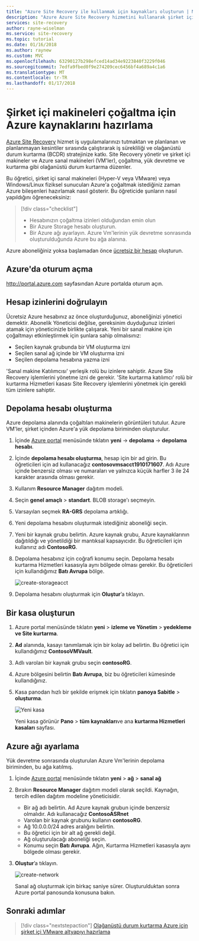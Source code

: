 ```yaml
---
title: "Azure Site Recovery ile kullanmak için kaynakları oluşturun | Microsoft Docs"
description: "Azure Azure Site Recovery hizmetini kullanarak şirket içi makineleri çoğaltma için hazırlanamadı öğrenin."
services: site-recovery
author: rayne-wiselman
ms.service: site-recovery
ms.topic: tutorial
ms.date: 01/16/2018
ms.author: raynew
ms.custom: MVC
ms.openlocfilehash: 63290127b298efced14ad34e9223840f3229f046
ms.sourcegitcommit: 7edfa9fbed0f9e274209cec6456bf4a689a4c1a6
ms.translationtype: MT
ms.contentlocale: tr-TR
ms.lasthandoff: 01/17/2018
---
```

# <a name="prepare-azure-resources-for-replication-of-on-premises-machines"></a>Şirket içi makineleri çoğaltma için Azure kaynaklarını hazırlama

[Azure Site Recovery](site-recovery-overview.md) hizmet iş uygulamalarınızı tutmaktan ve planlanan ve planlanmayan kesintiler sırasında çalıştırarak iş sürekliliği ve olağanüstü durum kurtarma (BCDR) stratejinize katkı. Site Recovery yönetir ve şirket içi makineler ve Azure sanal makineleri (VM'ler), çoğaltma, yük devretme ve kurtarma gibi olağanüstü durum kurtarma düzenler.

Bu öğretici, şirket içi sanal makineleri (Hyper-V veya VMware) veya Windows/Linux fiziksel sunucuları Azure'a çoğaltmak istediğiniz zaman Azure bileşenleri hazırlamak nasıl gösterir. Bu öğreticide şunların nasıl yapıldığını öğreneceksiniz:

> [!div class="checklist"]
> * Hesabınızın çoğaltma izinleri olduğundan emin olun
> * Bir Azure Storage hesabı oluşturun.
> * Bir Azure ağı ayarlayın. Azure Vm'lerinin yük devretme sonrasında oluşturulduğunda Azure bu ağa alanına.

Azure aboneliğiniz yoksa başlamadan önce [ücretsiz bir hesap](https://azure.microsoft.com/pricing/free-trial/) oluşturun.

## <a name="log-in-to-azure"></a>Azure'da oturum açma

http://portal.azure.com sayfasından Azure portalda oturum açın.

## <a name="verify-account-permissions"></a>Hesap izinlerini doğrulayın

Ücretsiz Azure hesabınız az önce oluşturduğunuz, aboneliğinizi yönetici demektir. Abonelik Yöneticisi değilse, gereksinim duyduğunuz izinleri atamak için yöneticinizle birlikte çalışarak. Yeni bir sanal makine için çoğaltmayı etkinleştirmek için şunlara sahip olmalısınız:

- Seçilen kaynak grubunda bir VM oluşturma izni
- Seçilen sanal ağ içinde bir VM oluşturma izni
- Seçilen depolama hesabına yazma izni

'Sanal makine Katılımcısı' yerleşik rolü bu izinlere sahiptir. Azure Site Recovery işlemlerini yönetme izni de gerekir. 'Site kurtarma katılımcı' rolü bir kurtarma Hizmetleri kasası Site Recovery işlemlerini yönetmek için gerekli tüm izinlere sahiptir.

## <a name="create-a-storage-account"></a>Depolama hesabı oluşturma

Azure depolama alanında çoğaltılan makinelerin görüntüleri tutulur. Azure VM'ler, şirket içinden Azure'a yük depolama biriminden oluşturulur.

1. İçinde [Azure portal](https://portal.azure.com) menüsünde tıklatın **yeni** -> **depolama** -> **depolama hesabı**.
2. İçinde **depolama hesabı oluşturma**, hesap için bir ad girin. Bu öğreticileri için ad kullanacağız **contosovmsacct1910171607**. Adı Azure içinde benzersiz olması ve numaraları ve yalnızca küçük harfler 3 ile 24 karakter arasında olması gerekir.
3. Kullanım **Resource Manager** dağıtım modeli.
4. Seçin **genel amaçlı** > **standart**. BLOB storage'ı seçmeyin.
5. Varsayılan seçmek **RA-GRS** depolama artıklığı.
6. Yeni depolama hesabını oluşturmak istediğiniz aboneliği seçin.
7. Yeni bir kaynak grubu belirtin. Azure kaynak grubu, Azure kaynaklarının dağıtıldığı ve yönetildiği bir mantıksal kapsayıcıdır. Bu öğreticileri için kullanırız adı **ContosoRG**.
8. Depolama hesabınız için coğrafi konumu seçin. Depolama hesabı kurtarma Hizmetleri kasasıyla aynı bölgede olması gerekir. Bu öğreticileri için kullandığımız **Batı Avrupa** bölge.

   ![create-storageacct](media/tutorial-prepare-azure/create-storageacct.png)

9. Depolama hesabını oluşturmak için **Oluştur**’a tıklayın.

## <a name="create-a-vault"></a>Bir kasa oluşturun

1. Azure portal menüsünde tıklatın **yeni** > **izleme ve Yönetim** >
    **yedekleme ve Site kurtarma**.
2. **Ad** alanında, kasayı tanımlamak için bir kolay ad belirtin. Bu öğretici için kullandığımız **ContosoVMVault**.
3. Adlı varolan bir kaynak grubu seçin **contosoRG**.
4. Azure bölgesini belirtin **Batı Avrupa**, biz bu öğreticileri kümesinde kullandığınız.
5. Kasa panodan hızlı bir şekilde erişmek için tıklatın **panoya Sabitle** > **oluşturma**.

   ![Yeni kasa](./media/tutorial-prepare-azure/new-vault-settings.png)

   Yeni kasa görünür **Pano** > **tüm kaynakları**ve ana **kurtarma Hizmetleri kasaları** sayfası.

## <a name="set-up-an-azure-network"></a>Azure ağı ayarlama

Yük devretme sonrasında oluşturulan Azure Vm'lerinin depolama biriminden, bu ağa katılmış.

1. İçinde [Azure portal](https://portal.azure.com) menüsünde tıklatın **yeni** > **ağ** >
    **sanal ağ**
2. Bırakın **Resource Manager** dağıtım modeli olarak seçildi. Kaynağın, tercih edilen dağıtım modeline yöneticisidir.
   - Bir ağ adı belirtin. Ad Azure kaynak grubun içinde benzersiz olmalıdır. Adı kullanacağız **ContosoASRnet**
   - Varolan bir kaynak grubunu kullanın **contosoRG**.
   - Ağ 10.0.0.0/24 adres aralığını belirtin.
   - Bu öğretici için bir alt ağ gerekli değil.
   - Ağ oluşturulacağı aboneliği seçin.
   - Konumu seçin **Batı Avrupa**. Ağın, Kurtarma Hizmetleri kasasıyla aynı bölgede olması gerekir.
3. **Oluştur**’a tıklayın.

   ![create-network](media/tutorial-prepare-azure/create-network.png)

   Sanal ağ oluşturmak için birkaç saniye sürer. Oluşturulduktan sonra Azure portal panosunda konusuna bakın.

## <a name="next-steps"></a>Sonraki adımlar

> [!div class="nextstepaction"]
> [Olağanüstü durum kurtarma Azure için şirket içi VMware altyapıyı hazırlama](tutorial-prepare-on-premises-vmware.md)
